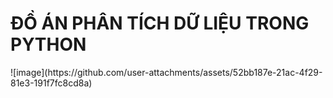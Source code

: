 <h1>ĐỒ ÁN PHÂN TÍCH DỮ LIỆU TRONG PYTHON</h1>
![image](https://github.com/user-attachments/assets/52bb187e-21ac-4f29-81e3-191f7fc8cd8a)


